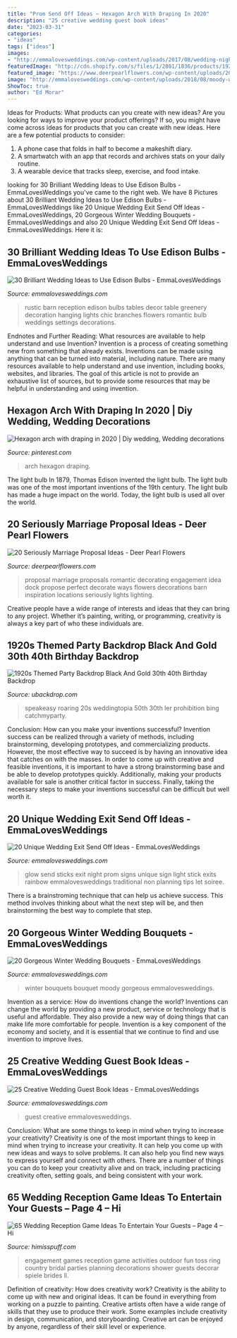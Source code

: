 ```yaml
---
title: "Prom Send Off Ideas ~ Hexagon Arch With Draping In 2020"
description: "25 creative wedding guest book ideas"
date: "2023-03-31"
categories:
- "ideas"
tags: ["ideas"]
images:
- "http://emmalovesweddings.com/wp-content/uploads/2017/08/wedding-night-send-off-ideas-with-glow-sticks.jpg"
featuredImage: "http://cdn.shopify.com/s/files/1/2801/1836/products/1920sThemedParty_1200x1200.png?v=1589790315"
featured_image: "https://www.deerpearlflowers.com/wp-content/uploads/2016/08/Proposal-Locations-Ideas-12.jpg"
image: "http://emmalovesweddings.com/wp-content/uploads/2018/08/moody-winter-wedding-bouquet-ideas.jpg"
ShowToc: true
author: "Ed Morar"
---
```



Ideas for Products: What products can you create with new ideas?
Are you looking for ways to improve your product offerings? If so, you might have come across ideas for products that you can create with new ideas. Here are a few potential products to consider: 
1. A phone case that folds in half to become a makeshift diary.
2. A smartwatch with an app that records and archives stats on your daily routine.
3. A wearable device that tracks sleep, exercise, and food intake.

	

		
looking for 30 Brilliant Wedding Ideas to Use Edison Bulbs - EmmaLovesWeddings you've came to the right web. We have 8 Pictures about 30 Brilliant Wedding Ideas to Use Edison Bulbs - EmmaLovesWeddings like 20 Unique Wedding Exit Send Off Ideas - EmmaLovesWeddings, 20 Gorgeous Winter Wedding Bouquets - EmmaLovesWeddings and also 20 Unique Wedding Exit Send Off Ideas - EmmaLovesWeddings. Here it is:
		
    
## 30 Brilliant Wedding Ideas To Use Edison Bulbs - EmmaLovesWeddings

<img loading=lazy src="http://emmalovesweddings.com/wp-content/uploads/2017/10/chic-rustic-wedding-reception-ideas-with-greenery-and-edison-bulbs.jpg" onerror="this.onerror=null;this.src='https://tse1.mm.bing.net/th?id=OIP.ySuQRmLdPg0GETHehNx_swHaLH&amp;pid=15.1';" alt="30 Brilliant Wedding Ideas to Use Edison Bulbs - EmmaLovesWeddings">

_Source: emmalovesweddings.com_

>rustic barn reception edison bulbs tables decor table greenery decoration hanging lights chic branches flowers romantic bulb weddings settings decorations. 

	

Endnotes and Further Reading: What resources are available to help understand and use Invention?
Invention is a process of creating something new from something that already exists. Inventions can be made using anything that can be turned into material, including nature. There are many resources available to help understand and use invention, including books, websites, and libraries. The goal of this article is not to provide an exhaustive list of sources, but to provide some resources that may be helpful in understanding and using invention.

    
## Hexagon Arch With Draping In 2020 | Diy Wedding, Wedding Decorations

<img loading=lazy src="https://i.pinimg.com/736x/d7/f4/15/d7f415defa8d266de726c39b483c128a.jpg" onerror="this.onerror=null;this.src='https://tse1.mm.bing.net/th?id=OIP.1eKdze_r9t18BJUZNUXT0QHaJ3&amp;pid=15.1';" alt="Hexagon arch with draping in 2020 | Diy wedding, Wedding decorations">

_Source: pinterest.com_

>arch hexagon draping. 

	

The light bulb
In 1879, Thomas Edison invented the light bulb. The light bulb was one of the most important inventions of the 19th century. The light bulb has made a huge impact on the world. Today, the light bulb is used all over the world.

    
## 20 Seriously Marriage Proposal Ideas - Deer Pearl Flowers

<img loading=lazy src="https://www.deerpearlflowers.com/wp-content/uploads/2016/08/Proposal-Locations-Ideas-12.jpg" onerror="this.onerror=null;this.src='https://tse4.mm.bing.net/th?id=OIP.uS1b9753YqxGTzw_O91x6wHaLH&amp;pid=15.1';" alt="20 Seriously Marriage Proposal Ideas - Deer Pearl Flowers">

_Source: deerpearlflowers.com_

>proposal marriage proposals romantic decorating engagement idea dock propose perfect decorate ways flowers decorations barn inspiration locations seriously lights lighting. 

	

Creative people have a wide range of interests and ideas that they can bring to any project. Whether it’s painting, writing, or programming, creativity is always a key part of who these individuals are.

    
## 1920s Themed Party Backdrop Black And Gold 30th 40th Birthday Backdrop

<img loading=lazy src="http://cdn.shopify.com/s/files/1/2801/1836/products/1920sThemedParty_1200x1200.png?v=1589790315" onerror="this.onerror=null;this.src='https://tse3.mm.bing.net/th?id=OIP.OqZmivOFGhN3UC4sTfeMCgHaKv&amp;pid=15.1';" alt="1920s Themed Party Backdrop Black And Gold 30th 40th Birthday Backdrop">

_Source: ubackdrop.com_

>speakeasy roaring 20s weddingtopia 50th 30th ler prohibition bing catchmyparty. 

	

Conclusion: How can you make your inventions successful?
Invention success can be realized through a variety of methods, including brainstorming, developing prototypes, and commercializing products. However, the most effective way to succeed is by having an innovative idea that catches on with the masses. In order to come up with creative and feasible inventions, it is important to have a strong brainstorming base and be able to develop prototypes quickly. Additionally, making your products available for sale is another critical factor in success. Finally, taking the necessary steps to make your inventions successful can be difficult but well worth it.

    
## 20 Unique Wedding Exit Send Off Ideas - EmmaLovesWeddings

<img loading=lazy src="http://emmalovesweddings.com/wp-content/uploads/2017/08/wedding-night-send-off-ideas-with-glow-sticks.jpg" onerror="this.onerror=null;this.src='https://tse1.mm.bing.net/th?id=OIP.Q4jEzCAN8-yMzRJ45a2AXAHaLH&amp;pid=15.1';" alt="20 Unique Wedding Exit Send Off Ideas - EmmaLovesWeddings">

_Source: emmalovesweddings.com_

>glow send sticks exit night prom signs unique sign light stick exits rainbow emmalovesweddings traditional non planning tips let soiree. 

	

There is a brainstroming technique that can help us achieve success. This method involves thinking about what the next step will be, and then brainstorming the best way to complete that step.

    
## 20 Gorgeous Winter Wedding Bouquets - EmmaLovesWeddings

<img loading=lazy src="http://emmalovesweddings.com/wp-content/uploads/2018/08/moody-winter-wedding-bouquet-ideas.jpg" onerror="this.onerror=null;this.src='https://tse3.mm.bing.net/th?id=OIP.TEpRM6H-m_BhmA0e4LBOGgHaLG&amp;pid=15.1';" alt="20 Gorgeous Winter Wedding Bouquets - EmmaLovesWeddings">

_Source: emmalovesweddings.com_

>winter bouquets bouquet moody gorgeous emmalovesweddings. 

	

Invention as a service: How do inventions change the world?
Inventions can change the world by providing a new product, service or technology that is useful and affordable. They also provide a new way of doing things that can make life more comfortable for people. Invention is a key component of the economy and society, and it is essential that we continue to find and use invention to improve lives.

    
## 25 Creative Wedding Guest Book Ideas - EmmaLovesWeddings

<img loading=lazy src="http://emmalovesweddings.com/wp-content/uploads/2018/01/wishing-stones-wedding-guest-book-ideas.jpg" onerror="this.onerror=null;this.src='https://tse1.mm.bing.net/th?id=OIP.sqMoQSg5LjhfKxeevO8gaAHaUR&amp;pid=15.1';" alt="25 Creative Wedding Guest Book Ideas - EmmaLovesWeddings">

_Source: emmalovesweddings.com_

>guest creative emmalovesweddings. 

	

Conclusion: What are some things to keep in mind when trying to increase your creativity?
Creativity is one of the most important things to keep in mind when trying to increase your creativity. It can help you come up with new ideas and ways to solve problems. It can also help you find new ways to express yourself and connect with others. There are a number of things you can do to keep your creativity alive and on track, including practicing creativity often, setting goals, and being consistent with your work.

    
## 65 Wedding Reception Game Ideas To Entertain Your Guests – Page 4 – Hi

<img loading=lazy src="http://www.himisspuff.com/wp-content/uploads/2016/08/Wedding-Reception-Game-Ideas-15.jpg" onerror="this.onerror=null;this.src='https://tse4.mm.bing.net/th?id=OIP.C129fEQeCTUmmYxKh1PwawHaLH&amp;pid=15.1';" alt="65 Wedding Reception Game Ideas To Entertain Your Guests – Page 4 – Hi">

_Source: himisspuff.com_

>engagement games reception game activities outdoor fun toss ring country bridal parties planning decorations shower guests decorar spiele brides ll. 

	

Definition of creativity: How does creativity work?
Creativity is the ability to come up with new and original ideas. It can be found in everything from working on a puzzle to painting. Creative artists often have a wide range of skills that they use to produce their work. Some examples include creativity in design, communication, and storyboarding. Creative art can be enjoyed by anyone, regardless of their skill level or experience.

